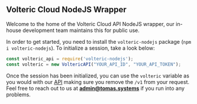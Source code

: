 ## Volteric Cloud NodeJS Wrapper
Welcome to the home of the Volteric Cloud API NodeJS wrapper, our in-house development team maintains this for public use.

In order to get started, you need to install the `volteric-nodejs` package (`npm i volteric-nodejs`). 
To initialize a session, take a look below:

```js
const volteric_api = require('volteric-nodejs');
const volteric = new VoltericAPI("YOUR_API_ID", "YOUR_API_TOKEN");
```

Once the session has been initialized, you can use the `volteric` variable as you would with our [API](https://docs.volteric.cloud) making sure you remove the `/v1` from your request.
Feel free to reach out to us at **admin@tomas.systems** if you run into any problems.
